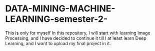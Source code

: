 # DATA-MINING-MACHINE-LEARNING-semester-2-
This is only for myself  In this repository, I will start with learning Image Processing, and I have decided to continue it till I at least learn Deep Learning, and I want to upload my final project in it.
